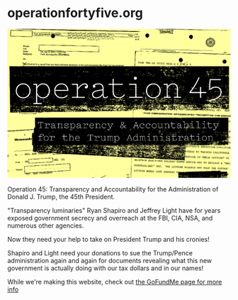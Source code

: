 # operationfortyfive.org

![](./images/logo.png)

Operation 45: Transparency and Accountability for the Administration of Donald J. Trump, the 45th President.

"Transparency luminaries" Ryan Shapiro and Jeffrey Light  have for years exposed government secrecy and overreach at the FBI, CIA, NSA, and numerous other agencies.

Now they need your help to take on President Trump and his cronies!

Shapiro and Light need your donations to sue the Trump/Pence administration again and again for documents revealing what this new government is actually doing with our tax dollars and in our names!

While we're making this website, check out [the GoFundMe page for more info](https://www.gofundme.com/operation-45)
